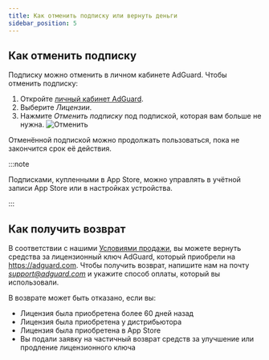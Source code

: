 ```yaml
---
title: Как отменить подписку или вернуть деньги
sidebar_position: 5
---
```


## Как отменить подписку

Подписку можно отменить в личном кабинете AdGuard. Чтобы отменить подписку:

 1. Откройте [личный кабинет AdGuard](https://adguardaccount.com/).
 1. Выберите *Лицензии*.
 1. Нажмите *Отменить подписку* под подпиской, которая вам больше не нужна. ![Отменить](https://cdn.adtidy.org/content/kb/ad_blocker/general/newaccount-cancel-sub.png)

 Отменённой подпиской можно продолжать пользоваться, пока не закончится срок её действия.

:::note

Подписками, купленными в App Store, можно управлять в учётной записи App Store или в настройках устройства.

:::

## Как получить возврат

В соответствии с нашими [Условиями продажи](https://adguard.com/terms-of-sale.html), вы можете вернуть средства за лицензионный ключ AdGuard, который приобрели на https://adguard.com. Чтобы получить возврат, напишите нам на почту *support@adguard.com* и укажите способ оплаты, который вы использовали.

В возврате может быть отказано, если вы:

- Лицензия была приобретена более 60 дней назад
- Лицензия была приобретена у дистрибьютора
- Лицензия была приобретена в App Store
- Вы подали заявку на частичный возврат средств за улучшение или продление лицензионного ключа
